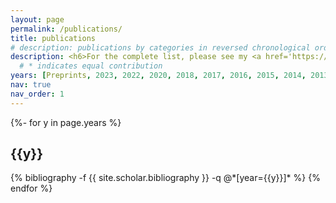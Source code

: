 ```yaml
---
layout: page
permalink: /publications/
title: publications
# description: publications by categories in reversed chronological order. generated by jekyll-scholar.
description: <h6>For the complete list, please see my <a href='https://scholar.google.com/citations?user=x63j7HEAAAAJ&hl=en'>Google Scholar Profile</a>.</h6>
  # * indicates equal contribution
years: [Preprints, 2023, 2022, 2020, 2018, 2017, 2016, 2015, 2014, 2013, 2012, 2011, 2009, Thesis] #, 1967, 1956, 1950, 1935, 1905]
nav: true
nav_order: 1
---
```

<!-- _pages/publications.md -->
<div class="publications">

{%- for y in page.years %}
  <h2 class="year">{{y}}</h2>
  {% bibliography -f {{ site.scholar.bibliography }} -q @*[year={{y}}]* %}
{% endfor %}

</div>
